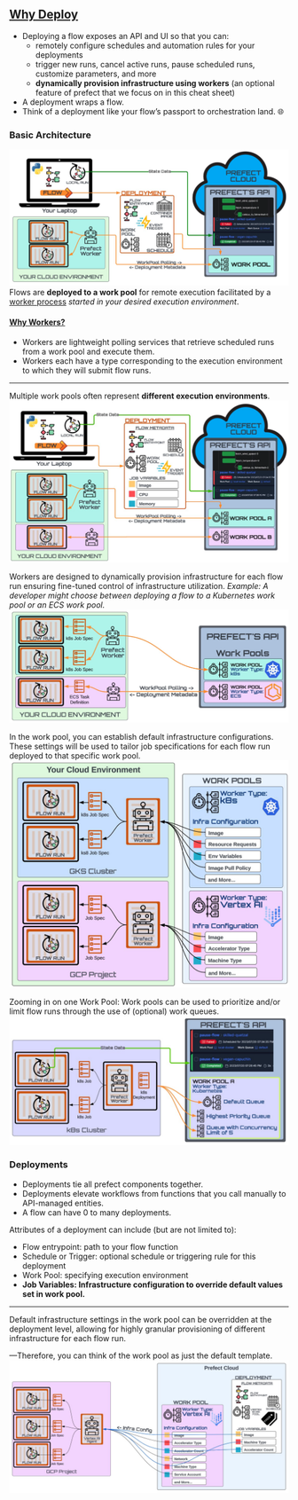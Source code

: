 ## [Why Deploy](https://docs.prefect.io/latest/tutorial/deployments/#why-deployments)

- Deploying a flow exposes an API and UI so that you can:
    - remotely configure schedules and automation rules for your deployments
    - trigger new runs, cancel active runs, pause scheduled runs, customize parameters, and more
    - **dynamically provision infrastructure using workers** (an optional feature of prefect that we focus on in this cheat sheet)
- A deployment wraps a flow.
- Think of a deployment like your flow’s passport to orchestration land. 🌐 

### Basic Architecture
![Alt text](basic_diagram.png)
Flows are **deployed to a work pool** for remote execution facilitated by a [worker process](https://docs.prefect.io/latest/concepts/work-pools/#worker-overview) *started in your desired execution environment*.

#### [Why Workers?](https://docs.prefect.io/latest/tutorial/workers/#why-workers)
- Workers are lightweight polling services that retrieve scheduled runs from a work pool and execute them.
- Workers each have a type corresponding to the execution environment to which they will submit flow runs. 

---


Multiple work pools often represent **different execution environments**.
![Alt text](workpool_a_b.png)

Workers are designed to dynamically provision infrastructure for each flow run ensuring fine-tuned control of infrastructure utilization.
_Example: A developer might choose between deploying a flow to a Kubernetes work pool or an ECS work pool._
![Alt text](k8s_ecs_example.png)

In the work pool, you can establish default infrastructure configurations. These settings will be used to tailor job specifications for each flow run deployed to that specific work pool.
![Alt text](work_pools_with_infra_config.png)

Zooming in on one Work Pool: Work pools can be used to prioritize and/or limit flow runs through the use of (optional) work queues.
![Alt text](work_queues.png)

### Deployments
- Deployments tie all prefect components together.
- Deployments elevate workflows from functions that you call manually to API-managed entities.
- A flow can have 0 to many deployments.

Attributes of a deployment can include (but are not limited to):
- Flow entrypoint: path to your flow function
- Schedule or Trigger: optional schedule or triggering rule for this deployment
- Work Pool: specifying execution environment
- **Job Variables: Infrastructure configuration to override default values set in work pool.**

---
Default infrastructure settings in the work pool can be overridden at the deployment level, allowing for highly granular provisioning of different infrastructure for each flow run. 

—Therefore, you can think of the work pool as just the default template.
![Alt text](deployment_with_job_variables.png)

